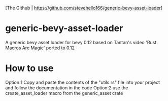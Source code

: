 [The Github | https://github.com/stevehello166/generic-bevy-asset-loader]

# generic-bevy-asset-loader
A generic bevy asset loader for bevy 0.12 based on Tantan's video 'Rust Macros Are Magic' ported to 0.12

# How to use
Option:1 Copy and paste the contents of the "utils.rs" file into your project and follow the documentation in the code
Option:2 use the create_asset_loader macro from the generic_asset crate
